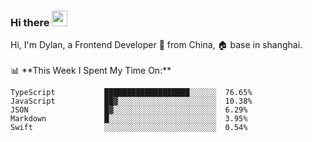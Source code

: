 ### Hi there <img src="https://media.giphy.com/media/hvRJCLFzcasrR4ia7z/giphy.gif" width="25px">

<!-- ![visitors](https://visitor-badge.glitch.me/badge?page_id=dislfyer.dislfyer) --!>

Hi, I'm Dylan, a Frontend Developer 🚀 from China, 🏠 base in shanghai.
<br/>
<br/>

📊 **This Week I Spent My Time On:**


<!--START_SECTION:waka-->

```text
TypeScript           ███████████████████░░░░░░  76.65%
JavaScript           ██▓░░░░░░░░░░░░░░░░░░░░░░  10.38%
JSON                 █▓░░░░░░░░░░░░░░░░░░░░░░░  6.29%
Markdown             █░░░░░░░░░░░░░░░░░░░░░░░░  3.95%
Swift                ░░░░░░░░░░░░░░░░░░░░░░░░░  0.54%
```

<!--END_SECTION:waka-->

<!--
**About Me:**
 -->
